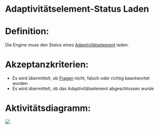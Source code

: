 # Adaptivitätselement-Status Laden


# Definition:
Die Engine muss den Status eines [Adaptivitätselement](Adaptivitätselement-GE.md) laden.

# Akzeptanzkriterien:
- Es wird übermittelt, ob [Fragen](Adaptivitätsfrage-GE.md) nicht, falsch oder richtig beantwortet wurden
- Es wird übermittelt, ob das Adaptivitätselement abgeschlossen wurde

# Aktivitätsdiagramm:
![](imageEngineAdaptivitätselementStatusLaden.png)